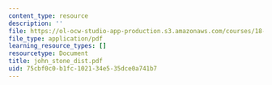 ```yaml
---
content_type: resource
description: ''
file: https://ol-ocw-studio-app-production.s3.amazonaws.com/courses/18-996-random-matrix-theory-and-its-applications-spring-2004/75cbf0c0b1fc102134e535dce0a741b7_john_stone_dist.pdf
file_type: application/pdf
learning_resource_types: []
resourcetype: Document
title: john_stone_dist.pdf
uid: 75cbf0c0-b1fc-1021-34e5-35dce0a741b7
---
```

